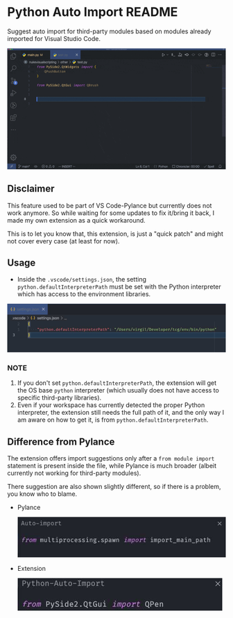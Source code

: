 # Python Auto Import README

Suggest auto import for third-party modules based on modules already imported for Visual Studio Code.

![Demo](/resources/demo.gif)

## Disclaimer

This feature used to be part of VS Code-Pylance but currently does not work anymore.
So while waiting for some updates to fix it/bring it back, I made my own extension as a quick workaround.

This is to let you know that, this extension, is just a "quick patch" and might not cover every case (at least for now).

## Usage

- Inside the `.vscode/settings.json`, the setting `python.defaultInterpreterPath` must be set with the Python interpreter which has access to the environment libraries.

![path](/resources/path.jpg)

### NOTE

  1. If you don't set `python.defaultInterpreterPath`, the extension will get the OS base `python` interpreter (which usually does not have access to specific third-party libraries).
  2. Even if your workspace has currently detected the proper Python interpreter, the extension still needs the full path of it, and the only way I am aware on how to get it, is from `python.defaultInterpreterPath`.

## Difference from Pylance

The extension offers import suggestions only after a `from module import` statement is present inside the file, while Pylance is much broader (albeit currently not working for third-party modules).

There suggestion are also shown slightly different, so if there is a problem, you know who to blame.

- Pylance

    ![Pylance](/resources/pylance.jpg)

- Extension

    ![Extension](/resources/extension.jpg)
